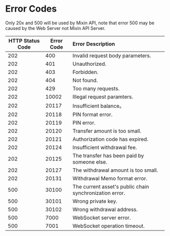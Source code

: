 # Error Codes

Only 20x and 500 will be used by Mixin API, note that error 500  may be caused by the Web Server not Mixin API Server.

| HTTP Status Code | Error Code | Error Description |
| - | - | :- |
|202|	400|	Invalid request body parameters. |
|202|	401|	Unauthorized. |
|202|	403|	Forbidden. |
|202|	404|	Not found. |
|202|	429|	Too many requests. |
|202|	10002|	Illegal request paramters. |
|202|	20117|	Insufficient balance。 |
|202|	20118|	PIN format error. |
|202|	20119|	PIN error. |
|202|	20120|	Transfer amount is too small. |
|202|	20121|	Authorization code has expired. |
|202|	20124|	Insufficient withdrawal fee. |
|202|	20125|	The transfer has been paid by someone else. |
|202|	20127|	The withdrawal amount is too small. |
|202|	20131|	Withdrawal Memo format error. |
|500|	30100| The current asset's public chain synchronization error.|
|500|	30101| Wrong private key. |
|500|	30102| Wrong withdrawal address. |
|500|	7000 |  WebSocket server error. |
|500|	7001 | WebSocket operation timeout. |
